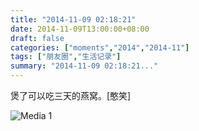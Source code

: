 ```yaml
---
title: "2014-11-09 02:18:21"
date: 2014-11-09T13:00:00+08:00
draft: false
categories: ["moments","2014","2014-11"]
tags: ["朋友圈","生活记录"]
summary: "2014-11-09 02:18:21..."
---
```


煲了可以吃三天的燕窝。[憨笑]

![Media 1](/Moments/photos/2014-11-09/201411090218210.jpg)

